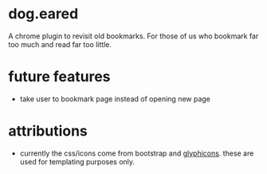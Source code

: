 dog.eared
=========

A chrome plugin to revisit old bookmarks. For those of us who bookmark far too much and read far too little.

future features
===============
- take user to bookmark page instead of opening new page

attributions
============
- currently the css/icons come from bootstrap and [glyphicons](http://glyphicons.com/). these are used for templating purposes only.